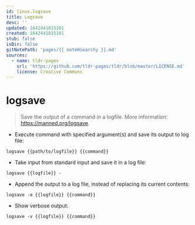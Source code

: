 ```yaml
---
id: linux.logsave
title: Logsave
desc: ''
updated: 1642441815101
created: 1642441815101
stub: false
isDir: false
gitNotePath: 'pages/{{ noteHiearchy }}.md'
sources:
  - name: tldr-pages
    url: 'https://github.com/tldr-pages/tldr/blob/master/LICENSE.md'
    license: Creative Commons
---
```

# logsave

> Save the output of a command in a logfile.
> More information: <https://manned.org/logsave>.

- Execute command with specified argument(s) and save its output to log file:

`logsave {{path/to/logfile}} {{command}}`

- Take input from standard input and save it in a log file:

`logsave {{logfile}} -`

- Append the output to a log file, instead of replacing its current contents:

`logsave -a {{logfile}} {{command}}`

- Show verbose output:

`logsave -v {{logfile}} {{command}}`

